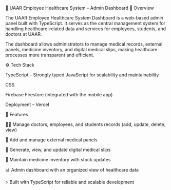 🏥 UAAR Employee Healthcare System – Admin Dashboard
📌 Overview

The UAAR Employee Healthcare System Dashboard is a web-based admin panel built with TypeScript. It serves as the central management system for handling healthcare-related data and services for employees, students, and doctors at UAAR.

The dashboard allows administrators to manage medical records, external panels, medicine inventory, and digital medical slips, making healthcare processes more transparent and efficient.

⚙️ Tech Stack

TypeScript – Strongly typed JavaScript for scalability and maintainability

CSS 

Firebase Firestore (integrated with the mobile app)

Deployment – Vercel 

🚀 Features

👨‍⚕️ Manage doctors, employees, and students records (add, update, delete, view)

🏥 Add and manage external medical panels

📄 Generate, view, and update digital medical slips

💊 Maintain medicine inventory with stock updates

📊 Admin dashboard with an organized view of healthcare data

⚡ Built with TypeScript for reliable and scalable development
